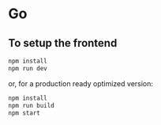 # Go

## To setup the frontend

``` bash
npm install
npm run dev
```

or, for a production ready optimized version:

``` bash
npm install
npm run build
npm start
```